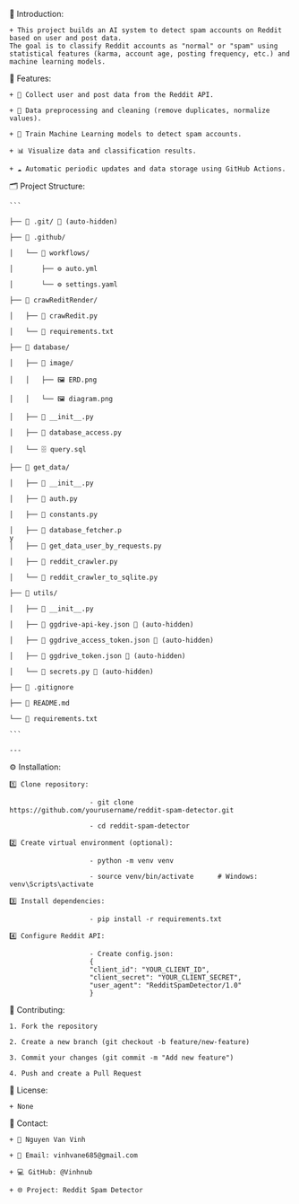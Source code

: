 🧠 Introduction:

    + This project builds an AI system to detect spam accounts on Reddit based on user and post data.
    The goal is to classify Reddit accounts as "normal" or "spam" using statistical features (karma, account age, posting frequency, etc.) and machine learning models.


🚀 Features:

    + 🧩 Collect user and post data from the Reddit API.

    + 🧮 Data preprocessing and cleaning (remove duplicates, normalize values).

    + 🤖 Train Machine Learning models to detect spam accounts.

    + 📊 Visualize data and classification results.

    + ☁️ Automatic periodic updates and data storage using GitHub Actions.


🗂️ Project Structure:

    ```
    
    ├── 📁 .git/ 🚫 (auto-hidden)

    ├── 📁 .github/

    │   └── 📁 workflows/

    │       ├── ⚙️ auto.yml

    │       └── ⚙️ settings.yaml

    ├── 📁 crawReditRender/

    │   ├── 🐍 crawRedit.py

    │   └── 📄 requirements.txt

    ├── 📁 database/

    │   ├── 📁 image/

    │   │   ├── 🖼️ ERD.png

    │   │   └── 🖼️ diagram.png

    │   ├── 🐍 __init__.py

    │   ├── 🐍 database_access.py

    │   └── 🗄️ query.sql

    ├── 📁 get_data/

    │   ├── 🐍 __init__.py

    │   ├── 🐍 auth.py

    │   ├── 🐍 constants.py

    │   ├── 🐍 database_fetcher.p
    y
    │   ├── 🐍 get_data_user_by_requests.py

    │   ├── 🐍 reddit_crawler.py

    │   └── 🐍 reddit_crawler_to_sqlite.py

    ├── 📁 utils/

    │   ├── 🐍 __init__.py

    │   ├── 📄 ggdrive-api-key.json 🚫 (auto-hidden)

    │   ├── 📄 ggdrive_access_token.json 🚫 (auto-hidden)

    │   ├── 📄 ggdrive_token.json 🚫 (auto-hidden)

    │   └── 🐍 secrets.py 🚫 (auto-hidden)

    ├── 🚫 .gitignore

    ├── 📖 README.md

    └── 📄 requirements.txt

    ```

    ---


⚙️ Installation:

    1️⃣ Clone repository: 

                        - git clone https://github.com/yourusername/reddit-spam-detector.git

                        - cd reddit-spam-detector

    2️⃣ Create virtual environment (optional):

                        - python -m venv venv

                        - source venv/bin/activate      # Windows: venv\Scripts\activate

    3️⃣ Install dependencies:

                        - pip install -r requirements.txt

    4️⃣ Configure Reddit API:
    
                        - Create config.json:
                        {
                        "client_id": "YOUR_CLIENT_ID",
                        "client_secret": "YOUR_CLIENT_SECRET",
                        "user_agent": "RedditSpamDetector/1.0"
                        }


🤝 Contributing:

    1. Fork the repository

    2. Create a new branch (git checkout -b feature/new-feature)

    3. Commit your changes (git commit -m "Add new feature")

    4. Push and create a Pull Request


📜 License:

    + None


📧 Contact:

    + 👤 Nguyen Van Vinh

    + 📩 Email: vinhvane685@gmail.com

    + 💻 GitHub: @Vinhnub

    + 🌐 Project: Reddit Spam Detector